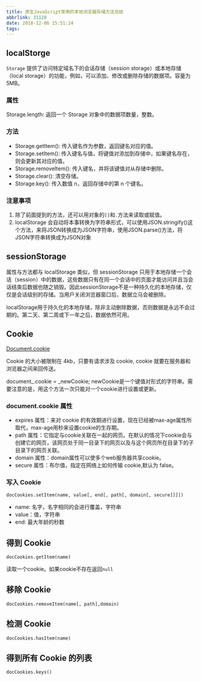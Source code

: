 ```yaml
---
title: 原生JavaScript常用的本地浏览器存储方法总结
abbrlink: 31128
date: 2018-12-06 15:51:24
tags:
---
```

## localStorge

`Storage` 提供了访问特定域名下的会话存储（session storage）或本地存储（local storage）的功能，例如，可以添加、修改或删除存储的数据项。容量为 5MB。

### 属性

Storage.length: 返回一个 Storage 对象中的数据项数量，整数。

### 方法

- Storage.getItem(): 传入键名作为参数，返回键名对应的值。
- Storage.setItem(): 传入键名与值，将键值对添加到存储中，如果键名存在，则会更新其对应的值。
- Storage.removeItem(): 传入键名，并将该键值对从存储中删除。
- Storage.clear(): 清空存储。
- Storage.key(): 传入数值 n，返回存储中的第 n 个键名。

### 注意事项

1. 除了前面提到的方法，还可以用对象的`[]`和`.`方法来读取或赋值。
2. localStorage 会自动将本事转换为字符串形式，可以使用JSON.stringify()这个方法，来将JSON转换成为JSON字符串，使用JSON.parse()方法，将JSON字符串转换成为JSON对象


## sessionStorage

属性与方法都与 localStorage 类似，但 sessionStorage 只用于本地存储一个会话（session）中的数据，这些数据只有在同一个会话中的页面才能访问并且当会话结束后数据也随之销毁。因此sessionStorage不是一种持久化的本地存储，仅仅是会话级别的存储。当用户关闭浏览器窗口后，数据立马会被删除。

localStorage用于持久化的本地存储，除非主动删除数据，否则数据是永远不会过期的。第二天、第二周或下一年之后，数据依然可用。

## Cookie

[Document.cookie](https://developer.mozilla.org/zh-CN/docs/Web/API/Document/cookie)

Cookie 的大小被限制在 4kb，只要有请求涉及 cookie, cookie 就要在服务器和浏览器之间来回传送。

document_.cookie = _newCookie; newCookie是一个键值对形式的字符串。需要注意的是，用这个方法一次只能对一个cookie进行设置或更新。

### document.cookie 属性

- expires 属性：来对 cookie 的有效期进行设置，现在已经被max-age属性所取代，max-age用秒来设置cookie的生存期。
- path 属性：它指定与cookie关联在一起的网页。在默认的情况下cookie会与创建它的网页，该网页处于同一目录下的网页以及与这个网页所在目录下的子目录下的网页关联。
- domain 属性：domain属性可以使多个web服务器共享cookie。
- secure 属性：布尔值，指定在网络上如何传输 cookie,默认为 false。

### 写入 Cookie

```
docCookies.setItem(name, value[, end[, path[, domain[, secure]]]])
```

- name: 名字，名字相同的会进行覆盖，字符串
- value：值，字符串
- end: 最大年龄的秒数

## 得到 Cookie
```
docCookies.getItem(name)
```
读取一个cookie。如果cookie不存在返回`null`

## 移除 Cookie

```
docCookies.removeItem(name[, path],domain)
```

## 检测 Cookie
```
docCookies.hasItem(name)
```

## 得到所有 Cookie 的列表

```
docCookies.keys()
```
